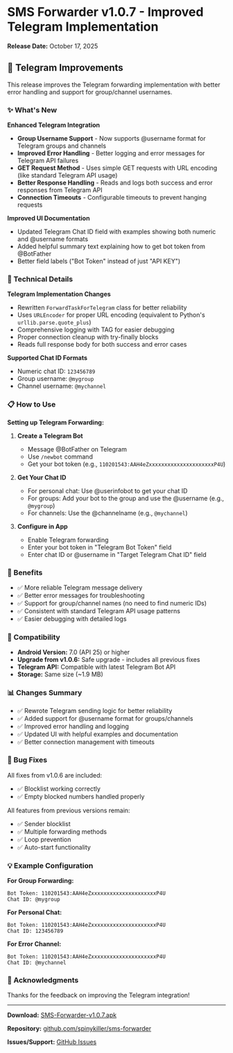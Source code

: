 # SMS Forwarder v1.0.7 - Improved Telegram Implementation

**Release Date:** October 17, 2025

## 📱 Telegram Improvements

This release improves the Telegram forwarding implementation with better error handling and support for group/channel usernames.

### ✨ What's New

**Enhanced Telegram Integration**
- **Group Username Support** - Now supports @username format for Telegram groups and channels
- **Improved Error Handling** - Better logging and error messages for Telegram API failures
- **GET Request Method** - Uses simple GET requests with URL encoding (like standard Telegram API usage)
- **Better Response Handling** - Reads and logs both success and error responses from Telegram API
- **Connection Timeouts** - Configurable timeouts to prevent hanging requests

**Improved UI Documentation**
- Updated Telegram Chat ID field with examples showing both numeric and @username formats
- Added helpful summary text explaining how to get bot token from @BotFather
- Better field labels ("Bot Token" instead of just "API KEY")

### 🔧 Technical Details

**Telegram Implementation Changes**
- Rewritten `ForwardTaskForTelegram` class for better reliability
- Uses `URLEncoder` for proper URL encoding (equivalent to Python's `urllib.parse.quote_plus`)
- Comprehensive logging with TAG for easier debugging
- Proper connection cleanup with try-finally blocks
- Reads full response body for both success and error cases

**Supported Chat ID Formats**
- Numeric chat ID: `123456789`
- Group username: `@mygroup`
- Channel username: `@mychannel`

### 📋 How to Use

**Setting up Telegram Forwarding:**

1. **Create a Telegram Bot**
   - Message @BotFather on Telegram
   - Use `/newbot` command
   - Get your bot token (e.g., `110201543:AAH4eZxxxxxxxxxxxxxxxxxxxxxP4U`)

2. **Get Your Chat ID**
   - For personal chat: Use @userinfobot to get your chat ID
   - For groups: Add your bot to the group and use the @username (e.g., `@mygroup`)
   - For channels: Use the @channelname (e.g., `@mychannel`)

3. **Configure in App**
   - Enable Telegram forwarding
   - Enter your bot token in "Telegram Bot Token" field
   - Enter chat ID or @username in "Target Telegram Chat ID" field

### 🎯 Benefits

- ✅ More reliable Telegram message delivery
- ✅ Better error messages for troubleshooting
- ✅ Support for group/channel names (no need to find numeric IDs)
- ✅ Consistent with standard Telegram API usage patterns
- ✅ Easier debugging with detailed logs

### 🔄 Compatibility

- **Android Version:** 7.0 (API 25) or higher
- **Upgrade from v1.0.6:** Safe upgrade - includes all previous fixes
- **Telegram API:** Compatible with latest Telegram Bot API
- **Storage:** Same size (~1.9 MB)

### 📊 Changes Summary

- ✅ Rewrote Telegram sending logic for better reliability
- ✅ Added support for @username format for groups/channels
- ✅ Improved error handling and logging
- ✅ Updated UI with helpful examples and documentation
- ✅ Better connection management with timeouts

### 🐛 Bug Fixes

All fixes from v1.0.6 are included:
- ✅ Blocklist working correctly
- ✅ Empty blocked numbers handled properly

All features from previous versions remain:
- ✅ Sender blocklist
- ✅ Multiple forwarding methods
- ✅ Loop prevention
- ✅ Auto-start functionality

### 💡 Example Configuration

**For Group Forwarding:**
```
Bot Token: 110201543:AAH4eZxxxxxxxxxxxxxxxxxxxxxP4U
Chat ID: @mygroup
```

**For Personal Chat:**
```
Bot Token: 110201543:AAH4eZxxxxxxxxxxxxxxxxxxxxxP4U
Chat ID: 123456789
```

**For Error Channel:**
```
Bot Token: 110201543:AAH4eZxxxxxxxxxxxxxxxxxxxxxP4U
Chat ID: @mychannel
```

### 🙏 Acknowledgments

Thanks for the feedback on improving the Telegram integration!

---

**Download:** [SMS-Forwarder-v1.0.7.apk](releases/SMS-Forwarder-v1.0.7.apk)

**Repository:** [github.com/spinykiller/sms-forwarder](https://github.com/spinykiller/sms-forwarder)

**Issues/Support:** [GitHub Issues](https://github.com/spinykiller/sms-forwarder/issues)

